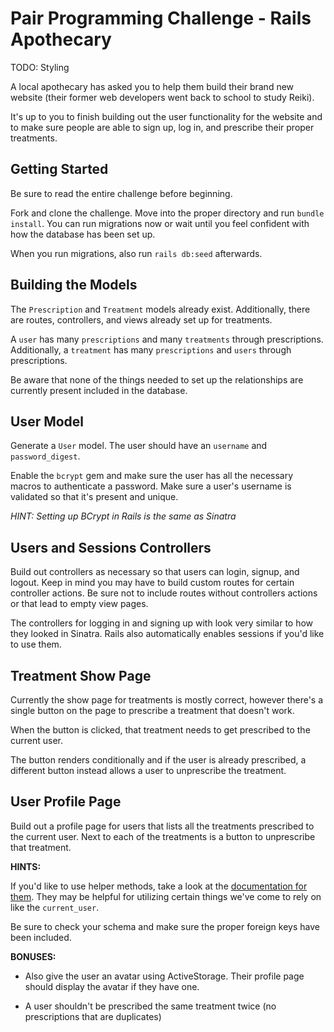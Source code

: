 # Pair Programming Challenge - Rails Apothecary

TODO: Styling

A local apothecary has asked you to help them build their brand new website (their former web developers went back to school to study Reiki).

It's up to you to finish building out the user functionality for the website and to make sure people are able to sign up, log in, and prescribe their proper treatments.

## Getting Started

Be sure to read the entire challenge before beginning.

Fork and clone the challenge. Move into the proper directory and run `bundle install`. You can run migrations now or wait until you feel confident with how the database has been set up.

When you run migrations, also run `rails db:seed` afterwards.

## Building the Models

The `Prescription` and `Treatment` models already exist. Additionally, there are routes, controllers, and views already set up for treatments.

A `user` has many `prescriptions` and many `treatments` through prescriptions. Additionally, a `treatment` has many `prescriptions` and `users` through prescriptions.

Be aware that none of the things needed to set up the relationships are currently present included in the database.

## User Model

Generate a `User` model. The user should have an `username` and `password_digest`.

Enable the `bcrypt` gem and make sure the user has all the necessary macros to authenticate a password. Make sure a user's username is validated so that it's present and unique.

*HINT: Setting up BCrypt in Rails is the same as Sinatra*

## Users and Sessions Controllers

Build out controllers as necessary so that users can login, signup, and logout. Keep in mind you may have to build custom routes for certain controller actions. Be sure not to include routes without controllers actions or that lead to empty view pages.

The controllers for logging in and signing up with look very similar to how they looked in Sinatra. Rails also automatically enables sessions if you'd like to use them.

## Treatment Show Page

Currently the show page for treatments is mostly correct, however there's a single button on the page to prescribe a treatment that doesn't work.

When the button is clicked, that treatment needs to get prescribed to the current user.

The button renders conditionally and if the user is already prescribed, a different button instead allows a user to unprescribe the treatment.

## User Profile Page

Build out a profile page for users that lists all the treatments prescribed to the current user. Next to each of the treatments is a button to unprescribe that treatment.

**HINTS:**

If you'd like to use helper methods, take a look at the [documentation for them](https://api.rubyonrails.org/classes/ActionController/Helpers.html). They may be helpful for utilizing certain things we've come to rely on like the `current_user`.

Be sure to check your schema and make sure the proper foreign keys have been included.

**BONUSES:**

- Also give the user an avatar using ActiveStorage. Their profile page should display the avatar if they have one.

- A user shouldn't be prescribed the same treatment twice (no prescriptions that are duplicates)
